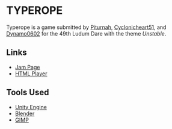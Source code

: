 # TYPEROPE

Typerope is a game submitted by [Piturnah](https://github.com/Piturnah), [Cyclonicheart51](https://github.com/AlexanderNoles), 
and [Dynamo0602](https://github.com/dynamo0602) for the 49th Ludum Dare with the theme *Unstable*.

## Links

- [Jam Page](https://ldjam.com/events/ludum-dare/49/typerope)
- [HTML Player](https://piturnah.itch.io/typerope)

## Tools Used

- [Unity Engine](https://unity.com/)
- [Blender](https://www.blender.org/)
- [GIMP](https://www.gimp.org/)
